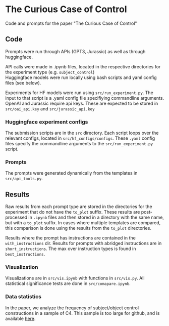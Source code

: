 # The Curious Case of Control 

Code and prompts for the paper "The Curious Case of Control" 

## Code 
Prompts were run through APIs (GPT3, Jurassic) as well as through huggingface. 

API calls were made in .ipynb files, located in the respective directories for the experiment type (e.g. `subject_control`)  
Huggingface models were run locally using bash scripts and yaml config files (see below). 

Experiments for HF models were run using `src/run_experiment.py`. The input to that script is a .yaml config file specifiying commandline arguments. 
OpenAI and Jurassic require api keys. These are expected to be stored in `src/oai_api.key` and `src/jurassic_api.key` 

### Huggingface experiment configs 
The submission scripts are in the `src` directory. Each script loops over the relevant configs, located in `src/hf_configs/configs`.
These `.yaml` config files specify the commandline arguments to the `src/run_experiment.py` script.  

### Prompts 
The prompts were generated dynamically from the templates in `src/api_tools.py`.   


## Results 
Raw results from each prompt type are stored in the directories for the experiment that do not have the `to_plot` suffix. 
These results are post-processed in `.ipynb` files and then stored in a directory with the same name, but with a `to_plot` suffix. 
In cases where multiple templates are compared, this comparison is done using the results from the `to_plot` directories. 

Results where the prompt has instructions are contained in the `with_instructions` dir. Results for prompts with abridged instructions are in `short_instructions`. 
The max over instruction types is found in `best_instructions`.  


### Visualization 
Visualizations are in `src/vis.ipynb` with functions in `src/vis.py`. All statistical significance tests are done in `src/comapare.ipynb`. 

### Data statistics 
In the paper, we analyze the frequency of subject/object control constructions in a sample of C4. This sample is too large for github, and is available [here](https://nlp.jhu.edu/control_data/sample.json). 

